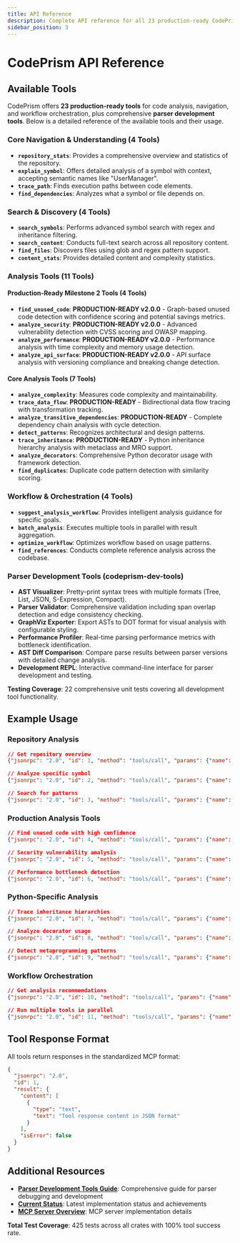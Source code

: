 ```yaml
---
title: API Reference
description: Complete API reference for all 23 production-ready CodePrism tools and capabilities
sidebar_position: 3
---
```


# CodePrism API Reference

## Available Tools

CodePrism offers **23 production-ready tools** for code analysis, navigation, and workflow orchestration, plus comprehensive **parser development tools**. Below is a detailed reference of the available tools and their usage.

### Core Navigation & Understanding (4 Tools)

- **`repository_stats`**: Provides a comprehensive overview and statistics of the repository.
- **`explain_symbol`**: Offers detailed analysis of a symbol with context, accepting semantic names like "UserManager".
- **`trace_path`**: Finds execution paths between code elements.
- **`find_dependencies`**: Analyzes what a symbol or file depends on.

### Search & Discovery (4 Tools)

- **`search_symbols`**: Performs advanced symbol search with regex and inheritance filtering.
- **`search_content`**: Conducts full-text search across all repository content.
- **`find_files`**: Discovers files using glob and regex pattern support.
- **`content_stats`**: Provides detailed content and complexity statistics.

### Analysis Tools (11 Tools)

#### Production-Ready Milestone 2 Tools (4 Tools)
- **`find_unused_code`**: **PRODUCTION-READY v2.0.0** - Graph-based unused code detection with confidence scoring and potential savings metrics.
- **`analyze_security`**: **PRODUCTION-READY v2.0.0** - Advanced vulnerability detection with CVSS scoring and OWASP mapping.
- **`analyze_performance`**: **PRODUCTION-READY v2.0.0** - Performance analysis with time complexity and memory usage detection.
- **`analyze_api_surface`**: **PRODUCTION-READY v2.0.0** - API surface analysis with versioning compliance and breaking change detection.

#### Core Analysis Tools (7 Tools)
- **`analyze_complexity`**: Measures code complexity and maintainability.
- **`trace_data_flow`**: **PRODUCTION-READY** - Bidirectional data flow tracing with transformation tracking.
- **`analyze_transitive_dependencies`**: **PRODUCTION-READY** - Complete dependency chain analysis with cycle detection.
- **`detect_patterns`**: Recognizes architectural and design patterns.
- **`trace_inheritance`**: **PRODUCTION-READY** - Python inheritance hierarchy analysis with metaclass and MRO support.
- **`analyze_decorators`**: Comprehensive Python decorator usage with framework detection.
- **`find_duplicates`**: Duplicate code pattern detection with similarity scoring.

### Workflow & Orchestration (4 Tools)

- **`suggest_analysis_workflow`**: Provides intelligent analysis guidance for specific goals.
- **`batch_analysis`**: Executes multiple tools in parallel with result aggregation.
- **`optimize_workflow`**: Optimizes workflow based on usage patterns.
- **`find_references`**: Conducts complete reference analysis across the codebase.

### Parser Development Tools (codeprism-dev-tools)

- **AST Visualizer**: Pretty-print syntax trees with multiple formats (Tree, List, JSON, S-Expression, Compact).
- **Parser Validator**: Comprehensive validation including span overlap detection and edge consistency checking.
- **GraphViz Exporter**: Export ASTs to DOT format for visual analysis with configurable styling.
- **Performance Profiler**: Real-time parsing performance metrics with bottleneck identification.
- **AST Diff Comparison**: Compare parse results between parser versions with detailed change analysis.
- **Development REPL**: Interactive command-line interface for parser development and testing.

**Testing Coverage**: 22 comprehensive unit tests covering all development tool functionality.

## Example Usage

### Repository Analysis

```json
// Get repository overview
{"jsonrpc": "2.0", "id": 1, "method": "tools/call", "params": {"name": "repository_stats", "arguments": {}}}

// Analyze specific symbol  
{"jsonrpc": "2.0", "id": 2, "method": "tools/call", "params": {"name": "explain_symbol", "arguments": {"symbol_id": "UserManager"}}}

// Search for patterns
{"jsonrpc": "2.0", "id": 3, "method": "tools/call", "params": {"name": "search_symbols", "arguments": {"pattern": "^Agent.*", "symbol_types": ["class"]}}}
```

### Production Analysis Tools

```json
// Find unused code with high confidence
{"jsonrpc": "2.0", "id": 4, "method": "tools/call", "params": {"name": "find_unused_code", "arguments": {"analyze_types": ["functions", "classes"], "confidence_threshold": 0.9}}}

// Security vulnerability analysis
{"jsonrpc": "2.0", "id": 5, "method": "tools/call", "params": {"name": "analyze_security", "arguments": {"vulnerability_types": ["injection", "xss"], "severity_threshold": "medium"}}}

// Performance bottleneck detection
{"jsonrpc": "2.0", "id": 6, "method": "tools/call", "params": {"name": "analyze_performance", "arguments": {"analysis_types": ["time_complexity", "hot_spots"], "complexity_threshold": "medium"}}}
```

### Python-Specific Analysis

```json
// Trace inheritance hierarchies
{"jsonrpc": "2.0", "id": 7, "method": "tools/call", "params": {"name": "trace_inheritance", "arguments": {"class_id": "Agent", "include_mro_analysis": true}}}

// Analyze decorator usage
{"jsonrpc": "2.0", "id": 8, "method": "tools/call", "params": {"name": "analyze_decorators", "arguments": {"scope": "global", "framework_detection": true}}}

// Detect metaprogramming patterns
{"jsonrpc": "2.0", "id": 9, "method": "tools/call", "params": {"name": "detect_patterns", "arguments": {"pattern_types": ["design_patterns", "anti_patterns"]}}}
```

### Workflow Orchestration

```json
// Get analysis recommendations
{"jsonrpc": "2.0", "id": 10, "method": "tools/call", "params": {"name": "suggest_analysis_workflow", "arguments": {"goal": "understand_codebase"}}}

// Run multiple tools in parallel
{"jsonrpc": "2.0", "id": 11, "method": "tools/call", "params": {"name": "batch_analysis", "arguments": {"tool_calls": [{"tool_name": "repository_stats"}, {"tool_name": "content_stats"}], "execution_strategy": "parallel"}}}
```

## Tool Response Format

All tools return responses in the standardized MCP format:

```json
{
  "jsonrpc": "2.0",
  "id": 1,
  "result": {
    "content": [
      {
        "type": "text",
        "text": "Tool response content in JSON format"
      }
    ],
    "isError": false
  }
}
```

## Additional Resources

- **[Parser Development Tools Guide](../parsers/development-tools)**: Comprehensive guide for parser debugging and development
- **[Current Status](../architecture/current-status)**: Latest implementation status and achievements
- **[MCP Server Overview](overview)**: MCP server implementation details

**Total Test Coverage**: 425 tests across all crates with 100% tool success rate.